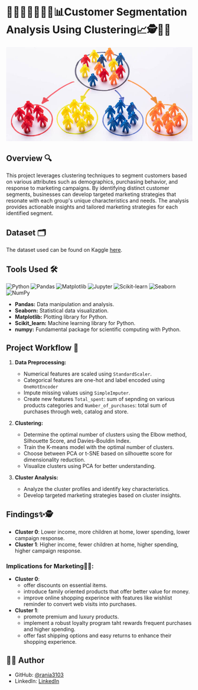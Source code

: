# 🧑🏻‍🤝‍🧑🏽💁🤝📊Customer Segmentation Analysis Using Clustering📈🕵️🔎🔢

<img src="img.jpg">

## Overview 🔍
This project leverages clustering techniques to segment customers based on various attributes such as demographics, purchasing behavior, and response to marketing campaigns. By identifying distinct customer segments, businesses can develop targeted marketing strategies that resonate with each group's unique characteristics and needs. The analysis provides actionable insights and tailored marketing strategies for each identified segment.

## Dataset 🗂️

The dataset used can be found on Kaggle [here](https://www.kaggle.com/datasets/vishakhdapat/customer-segmentation-clustering).

## Tools Used 🛠️
<p>  
  <img alt="Python" src="https://img.shields.io/badge/python-306998.svg?style=for-the-badge&logo=python&logoColor=white"/>
  <img alt="Pandas" src="https://img.shields.io/badge/pandas-%23150458.svg?style=for-the-badge&logo=pandas&logoColor=white"/>
  <img alt="Matplotlib" src="https://img.shields.io/badge/Matplotlib-%23ffffff.svg?style=for-the-badge&logo=Matplotlib&logoColor=black"/>
  <img alt="Jupyter" src="https://img.shields.io/badge/Jupyter-F37626.svg?style=for-the-badge&logo=Jupyter&logoColor=white"/>
  <img alt="Scikit-learn" src="https://img.shields.io/badge/scikit--learn-F7931E.svg?style=for-the-badge&logo=scikit-learn&logoColor=white"/>
  <img alt="Seaborn" src="https://img.shields.io/badge/Seaborn-3776AB?style=for-the-badge&logo=Seaborn&logoColor=white"/>
  <img alt="NumPy" src="https://img.shields.io/badge/NumPy-%23013243.svg?style=for-the-badge&logo=numpy&logoColor=white"/>
</p>

- **Pandas:** Data manipulation and analysis.
- **Seaborn:** Statistical data visualization.
- **Matplotlib:** Plotting library for Python.
- **Scikit_learn:** Machine learning library for Python.
- **numpy:** Fundamental package for scientific computing with Python.

## Project Workflow 🎯
1. **Data Preprocessing:**
   - Numerical features are scaled using `StandardScaler`.
   - Categorical features are one-hot and label encoded using `OneHotEncoder`
   - Impute missing values using `SimpleImputer`.
   - Create new features `Total_spent`: sum of  sepnding on various products categories and `Number_of_purchases`: total sum of purchases through web, catalog and store.

2. **Clustering:**
   - Determine the optimal number of clusters using the Elbow method, Silhouette Score, and Davies-Bouldin Index.
   - Train the K-means model with the optimal number of clusters.
   - Choose between PCA or t-SNE based on silhouette score for dimensionality reduction.
   - Visualize clusters using PCA for better understanding.

3. **Cluster Analysis:**
   - Analyze the cluster profiles and identify key characteristics.
   - Develop targeted marketing strategies based on cluster insights.

## Findings✨🕵
- **Cluster 0**: Lower income, more children at home, lower spending, lower campaign response.
- **Cluster 1**: Higher income, fewer children at home, higher spending, higher campaign response.

### Implications for Marketing📢📌:

- **Cluster 0**:
    - offer discounts on essential items.
    - introduce family oriented products that offer better value for money.
    - improve online shopping experince with features like wishlist reminder to convert web visits into purchases.
- **Cluster 1**:
    - promote premium and luxury products.
    - implement a robust loyalty program taht rewards frequent purchases and higher spending.
    - offer fast shipping options and easy returns to enhance their shopping experience.

## 👩‍💻 Author

- GitHub: [@rania3103](https://github.com/rania3103)
- LinkedIn: [LinkedIn](https://linkedin.com/in/rania-abassi-24105a249)

